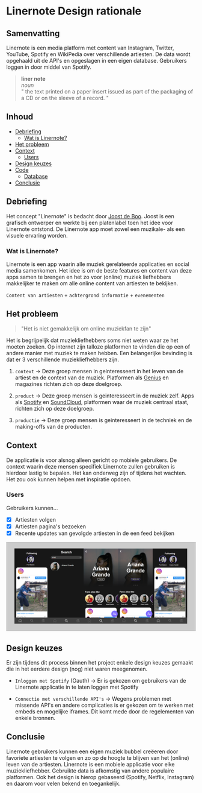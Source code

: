 # Linernote Design rationale

## Samenvatting
Linernote is een media platform met content van Instagram, Twitter, YouTube, Spotify en WikiPedia over verschillende artiesten. De data wordt opgehaald uit de API's en opgeslagen in een eigen database. Gebruikers loggen in door middel van Spotify.

> **liner note**   
> *noun*   
> " the text printed on a paper insert issued as part of the packaging of a CD or on the sleeve of a record. "

## Inhoud
- [Debriefing](#Debriefing)
  - [Wat is Linernote?](#Wat-is-Linernote?)
- [Het probleem](#Het-probleem)
- [Context](#Context)
  - [Users](#Users)
- [Design keuzes](#Design-keuzes)
- [Code](#Code)
  - [Database](#Database)
- [Conclusie](#Conclusie)

## Debriefing
Het concept "Linernote" is bedacht door [Joost de Boo](http://www.joostdeboo.nl/). Joost is een grafisch ontwerper en werkte bij een platenlabel toen het idee voor Linernote ontstond. De Linernote app moet zowel een muzikale- als een visuele ervaring worden.

### Wat is Linernote?
Linernote is een app waarin alle muziek gerelateerde applicaties en social media samenkomen. Het idee is om de beste features en content van deze apps samen te brengen en het zo voor (online) muziek liefhebbers makkelijker te maken om alle online content van artiesten te bekijken.

`Content van artiesten` + `achtergrond informatie` + `evenementen`

## Het probleem
> "Het is niet gemakkelijk om online muziekfan te zijn"

Het is begrijpelijk dat muziekliefhebbers soms niet weten waar ze het moeten zoeken. Op internet zijn talloze platformen te vinden die op een of andere manier met muziek te maken hebben. Een belangerijke bevinding is dat er 3 verschillende muziekliefhebbers zijn.

1. `context` -> Deze groep mensen in geinteresseert in het leven van de artiest en de context van de muziek. Platformen als [Genius](...) en magazines richten zich op deze doelgroep.

2. `product` -> Deze groep mensen is geinteresseert in de muziek zelf. Apps als [Spotify](...) en [SoundCloud](...), platformen waar de muziek centraal staat, richten zich op deze doelgroep.

3. `productie` -> Deze groep mensen is geinteresseert in de techniek en de making-offs van de producten.

## Context
De applicatie is voor alsnog alleen gericht op mobiele gebruikers. De context waarin deze mensen specifiek Linernote zullen gebruiken is hierdoor lastig te bepalen. Het kan onderweg zijn of tijdens het wachten. Het zou ook kunnen helpen met inspiratie opdoen.

### Users
Gebruikers kunnen...
- [x] Artiesten volgen
- [x] Artiesten pagina's bezoeken
- [x] Recente updates van gevolgde artiesten in de een feed bekijken

![prototype](/img/follow.png)

## Design keuzes
Er zijn tijdens dit process binnen het project enkele design keuzes gemaakt die in het eerdere design (nog) niet waren meegenomen.
- `Inloggen met Spotify` (Oauth) -> Er is gekozen om gebruikers van de Linernote applicatie in te laten loggen met Spotify

- `Connectie met verschillende API's` -> Wegens problemen met missende API's en andere complicaties is er gekozen om te werken met embeds en mogelijke iframes. Dit komt mede door de regelementen van enkele bronnen.


## Conclusie
Linernote gebruikers kunnen een eigen muziek bubbel creëeren door favoriete artiesten te volgen en zo op de hoogte te blijven van het (online) leven van de artiesten. Linernote is een mobiele applicatie voor elke muziekliefhebber. Gebruikte data is afkomstig van andere populaire platformen. Ook het design is hierop gebaseerd (Spotify, Netflix, Instagram) en daarom voor velen bekend en toegankelijk.
